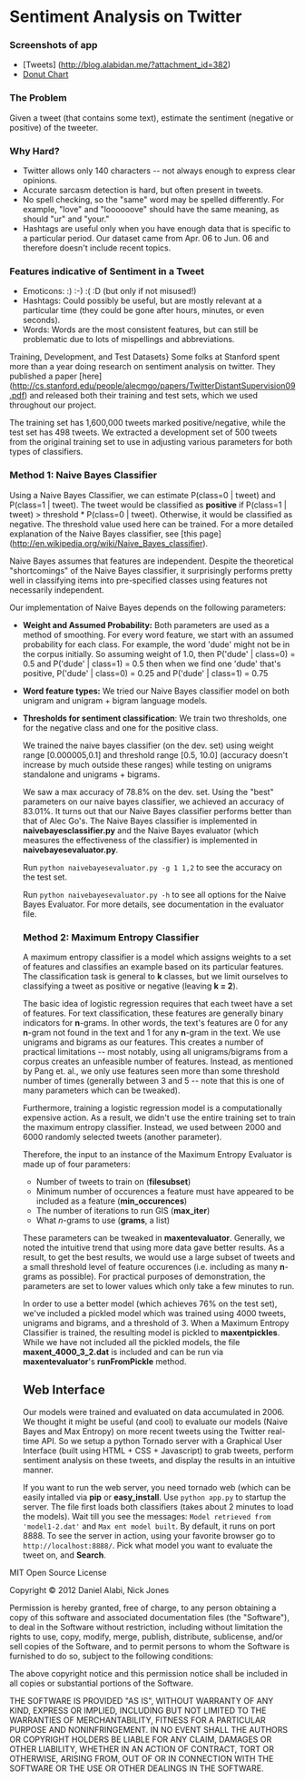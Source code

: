 Sentiment Analysis on Twitter
=============================

### Screenshots of app
* [Tweets] (http://blog.alabidan.me/?attachment_id=382)
* [Donut Chart](http://blog.alabidan.me/?attachment_id=383)

### The  Problem
Given a tweet (that contains some text), estimate the sentiment
(negative or positive) of the tweeter.

### Why Hard?  

* Twitter allows only 140 characters -- not always enough to express
clear opinions.
* Accurate sarcasm detection is hard, but often present in
tweets.
* No spell checking, so the "same" word may be spelled differently.
For example, "love" and "loooooove" should have the same meaning, as should
"ur" and "your." 
* Hashtags are useful only when you have enough data that is
specific to a particular period. 
Our dataset came from Apr. 06 to Jun. 06 and therefore doesn't 
include recent topics.
  
### Features indicative of Sentiment in a Tweet
 
* Emoticons: :) :-) :( :D (but only if not misused!)
* Hashtags: Could possibly be useful, but are 
mostly relevant at a particular time (they could be
gone after hours, minutes, or even seconds).
* Words: Words are the most consistent features, but can still
be problematic due to lots of mispellings and abbreviations.
  
Training, Development, and Test Datasets}
Some folks at Stanford spent more than a year doing
research on sentiment analysis on twitter. They published a 
paper [here] (http://cs.stanford.edu/people/alecmgo/papers/TwitterDistantSupervision09.pdf)
and released both their training and test sets, which we used
throughout our project. 
  
The training set has 1,600,000 tweets marked positive/negative, while
the test set has 498 tweets. We extracted a development set of 
500 tweets from the original training set to use in adjusting 
various parameters for both types of classifiers.
  
### Method 1: Naive Bayes Classifier
Using a Naive Bayes Classifier, we can
estimate P(class=0 | tweet) and P(class=1 | tweet).
The tweet would be classified as **positive** if 
 P(class=1 | tweet) > threshold * P(class=0 | tweet). 
Otherwise, it would be classified as negative. 
The threshold value used here can be trained. For a more
detailed explanation of the Naive Bayes classifier, see
[this page] (http://en.wikipedia.org/wiki/Naive_Bayes_classifier).
  
Naive Bayes assumes that features are independent.
Despite the theoretical "shortcomings" of the Naive Bayes
classifier, it surprisingly performs pretty well in classifying
items into pre-specified classes
using features not necessarily independent. 

Our implementation of Naive Bayes depends on the following
parameters:
* **Weight and Assumed Probability:** Both parameters are used as a 
    method of smoothing.
    For every word feature, we start with an assumed
    probability for each class.
    For example, the word 'dude' might not be in the corpus
    initially. So assuming weight of 1.0, then
    P('dude' | class=0) = 0.5 and 
    P('dude' | class=1) = 0.5 then 
    when we find one 'dude' that's positive,
    P('dude' | class=0) = 0.25 and 
    P('dude' | class=1) = 0.75

* **Word feature types:** We tried our Naive Bayes
    classifier model on both unigram and unigram + bigram
    language models.
     
* **Thresholds for sentiment classification**:
     We train two thresholds, one for the negative class and
     one for the positive class.

  We trained the naive bayes classifier (on the dev. set) using weight range
  [0.000005,0.1] and
  threshold range [0.5, 10.0]
  (accuracy doesn't increase by much outside these ranges) while testing on unigrams standalone
  and unigrams + bigrams. 

  We saw a max accuracy of 78.8% on the dev. set. 
  Using the "best"
  parameters on our naive bayes classifier, we achieved an accuracy
  of 83.01%. It turns out that our Naive Bayes classifier
  performs better than that of Alec Go's. The Naive Bayes
  classifier is implemented in 
  **naivebayesclassifier.py** and the Naive Bayes
  evaluator (which measures the effectiveness of the 
  classifier) is implemented in 
  **naivebayesevaluator.py**. 
  
  Run `python naivebayesevaluator.py -g 1 1,2` to see
  the accuracy on the test set. 
  
  Run `python naivebayesevaluator.py -h` to see all 
  options for the Naive Bayes Evaluator. For more details, see 
  documentation in the evaluator file.
  
  ### Method 2: Maximum Entropy Classifier
  A maximum entropy classifier is a model which assigns weights to a set of
  features and classifies an example based on its particular features.
  The classification task is general to **k** classes, but we limit
  ourselves to classifying a tweet as positive or negative (leaving
  **k = 2**). 
  
  The basic idea of logistic regression requires that each tweet have
  a set of features. For text classification, these features are
  generally binary indicators for **n**-grams. In other words, the text's
  features are 0 for any **n**-gram not found in the text and 1 for
  any **n**-gram in the text. We use unigrams and bigrams
  as our features. This creates a number of practical limitations --
  most notably, using all unigrams/bigrams from a corpus creates 
  an unfeasible number of features. Instead, as mentioned by
  Pang et. al., we only use features seen more than some threshold number
  of times (generally between 3 and 5 -- note that this is one of 
  many parameters which can be tweaked). 
  
  Furthermore, training a logistic regression model is a computationally
  expensive action. As a result, we didn't use the entire training
  set to train the maximum entropy classifier. Instead, we used 
  between 2000 and 6000 randomly selected tweets (another parameter). 
  
  Therefore, the input to an instance of the Maximum Entropy Evaluator
  is made up of four parameters:
    * Number of tweets to train on (**filesubset**)
    * Minimum number of occurences a feature must have appeared
    to be included as a feature (**min_occurences**)
    * The number of iterations to run GIS (**max_iter**)
    * What $n$-grams to use (**grams**, a list)
  
  These parameters can be tweaked in **maxentevaluator**. Generally,
  we noted the intuitive trend that using more data gave better results.
  As a result, to get the best results, we would use a large subset
  of tweets and a small threshold  level of feature occurences 
  (i.e. including as many **n**-grams as possible). For practical purposes
  of demonstration, the parameters are set to lower values which only take
  a few minutes to run. 
  
  In order to use a better model (which achieves 76% on the test set),
  we've included a pickled model
  which was trained using 4000 tweets, unigrams and bigrams, and 
  a threshold of 3. When a Maximum Entropy Classifier is trained, the 
  resulting model is pickled to **maxentpickles**. While we
  have not included all the pickled models, the file 
  **maxent_4000_3_2.dat** is included and can be run via 
  **maxentevaluator**'s **runFromPickle** method. 
  

  
  ## Web Interface
  Our models were trained and evaluated
  on data accumulated in 2006. We thought it might be useful
  (and cool)
  to evaluate our models (Naive Bayes and Max Entropy)
  on more recent tweets using the 
  Twitter real-time API. So we setup a python Tornado
  server with a Graphical User Interface (built using
  HTML + CSS + Javascript) to grab tweets, perform
  sentiment analysis on these tweets, and display
  the results in an intuitive manner. 
  
  If you want to run the web server, you need
  tornado web (which can be easily intalled via 
  **pip** or **easy_install**. Use `python app.py` to startup the server. The file
  first loads both classifiers (takes about 2 minutes to load
  the models). Wait
  till you see the messages: `Model retrieved from 'model1-2.dat'` and `Max ent model built`. By 
  default, it runs on port 8888. To see the server in 
  action, using your favorite browser go to
  `http://localhost:8888/`. Pick what model you want
  to evaluate the tweet on, and **Search**.
  

MIT Open Source License

Copyright © 2012 Daniel Alabi, Nick Jones

Permission is hereby granted, free of charge, to any person obtaining a copy of this software and associated documentation files (the "Software"), to deal in the Software without restriction, including without limitation the rights to use, copy, modify, merge, publish, distribute, sublicense, and/or sell copies of the Software, and to permit persons to whom the Software is furnished to do so, subject to the following conditions:

The above copyright notice and this permission notice shall be included in all copies or substantial portions of the Software.

THE SOFTWARE IS PROVIDED "AS IS", WITHOUT WARRANTY OF ANY KIND, EXPRESS OR IMPLIED, INCLUDING BUT NOT LIMITED TO THE WARRANTIES OF MERCHANTABILITY, FITNESS FOR A PARTICULAR PURPOSE AND NONINFRINGEMENT. IN NO EVENT SHALL THE AUTHORS OR COPYRIGHT HOLDERS BE LIABLE FOR ANY CLAIM, DAMAGES OR OTHER LIABILITY, WHETHER IN AN ACTION OF CONTRACT, TORT OR OTHERWISE, ARISING FROM, OUT OF OR IN CONNECTION WITH THE SOFTWARE OR THE USE OR OTHER DEALINGS IN THE SOFTWARE.